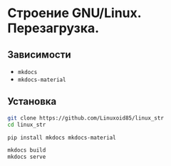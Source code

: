 # Строение GNU/Linux. Перезагрузка.

## Зависимости

- `mkdocs`
- `mkdocs-material`

## Установка

```bash
git clone https://github.com/Linuxoid85/linux_str
cd linux_str

pip install mkdocs mkdocs-material

mkdocs build
mkdocs serve
```
